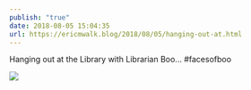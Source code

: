 ```yaml
---
publish: "true"
date: 2018-08-05 15:04:35
url: https://ericmwalk.blog/2018/08/05/hanging-out-at.html
---
```


Hanging out at the Library with Librarian Boo... #facesofboo 

![](https://ericmwalk.blog/uploads/2022/dcdaf436df.jpg)